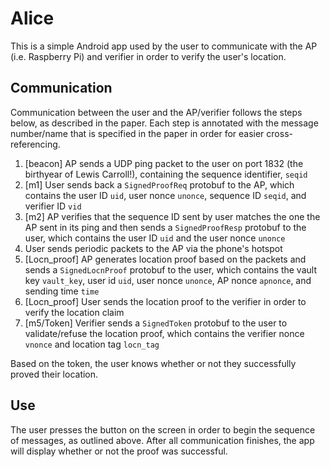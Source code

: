 # Alice

This is a simple Android app used by the user to communicate with the AP (i.e. Raspberry Pi) and verifier in order to verify the user's location.

## Communication

Communication between the user and the AP/verifier follows the steps below, as described in the paper. Each step is annotated with the message number/name that is specified in the paper in order for easier cross-referencing.

1. [beacon] AP sends a UDP ping packet to the user on port 1832 (the birthyear of Lewis Carroll!), containing the sequence identifier, `seqid`
2. [m1] User sends back a `SignedProofReq` protobuf to the AP, which contains the user ID `uid`, user nonce `unonce`, sequence ID `seqid`, and verifier ID `vid`
3. [m2] AP verifies that the sequence ID sent by user matches the one the AP sent in its ping and then sends a `SignedProofResp` protobuf to the user, which contains the user ID `uid` and the user nonce `unonce`
4. User sends periodic packets to the AP via the phone's hotspot
5. [Locn_proof] AP generates location proof based on the packets and sends a `SignedLocnProof` protobuf to the user, which contains the vault key `vault_key`, user id `uid`, user nonce `unonce`, AP nonce `apnonce`, and sending time `time`
6. [Locn_proof] User sends the location proof to the verifier in order to verify the location claim
7. [m5/Token] Verifier sends a `SignedToken` protobuf to the user to validate/refuse the location proof, which contains the verifier nonce `vnonce` and location tag `locn_tag`

Based on the token, the user knows whether or not they successfully proved their location.

## Use

The user presses the button on the screen in order to begin the sequence of messages, as outlined above. After all communication finishes, the app will display whether or not the proof was successful.